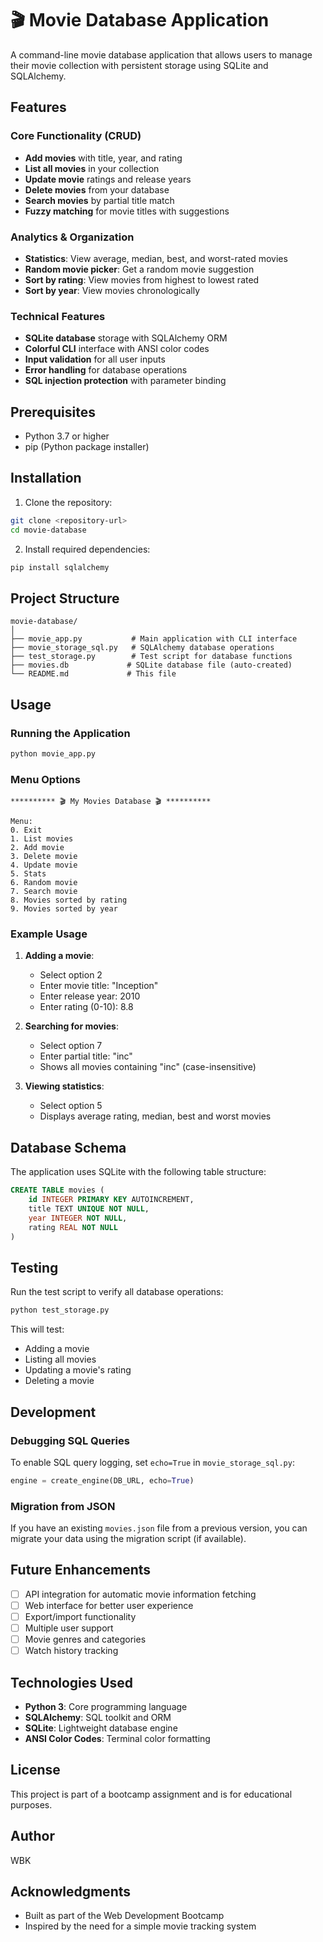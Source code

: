 # 🎬 Movie Database Application

A command-line movie database application that allows users to manage their movie collection with persistent storage using SQLite and SQLAlchemy.

## Features

### Core Functionality (CRUD)
- **Add movies** with title, year, and rating
- **List all movies** in your collection
- **Update movie** ratings and release years
- **Delete movies** from your database
- **Search movies** by partial title match
- **Fuzzy matching** for movie titles with suggestions

### Analytics & Organization
- **Statistics**: View average, median, best, and worst-rated movies
- **Random movie picker**: Get a random movie suggestion
- **Sort by rating**: View movies from highest to lowest rated
- **Sort by year**: View movies chronologically

### Technical Features
- **SQLite database** storage with SQLAlchemy ORM
- **Colorful CLI** interface with ANSI color codes
- **Input validation** for all user inputs
- **Error handling** for database operations
- **SQL injection protection** with parameter binding

## Prerequisites

- Python 3.7 or higher
- pip (Python package installer)

## Installation

1. Clone the repository:
```bash
git clone <repository-url>
cd movie-database
```

2. Install required dependencies:
```bash
pip install sqlalchemy
```

## Project Structure

```
movie-database/
│
├── movie_app.py           # Main application with CLI interface
├── movie_storage_sql.py   # SQLAlchemy database operations
├── test_storage.py        # Test script for database functions
├── movies.db             # SQLite database file (auto-created)
└── README.md             # This file
```

## Usage

### Running the Application

```bash
python movie_app.py
```

### Menu Options

```
********** 🎬 My Movies Database 🎬 **********

Menu:
0. Exit
1. List movies
2. Add movie
3. Delete movie
4. Update movie
5. Stats
6. Random movie
7. Search movie
8. Movies sorted by rating
9. Movies sorted by year
```

### Example Usage

1. **Adding a movie**:
   - Select option 2
   - Enter movie title: "Inception"
   - Enter release year: 2010
   - Enter rating (0-10): 8.8

2. **Searching for movies**:
   - Select option 7
   - Enter partial title: "inc"
   - Shows all movies containing "inc" (case-insensitive)

3. **Viewing statistics**:
   - Select option 5
   - Displays average rating, median, best and worst movies

## Database Schema

The application uses SQLite with the following table structure:

```sql
CREATE TABLE movies (
    id INTEGER PRIMARY KEY AUTOINCREMENT,
    title TEXT UNIQUE NOT NULL,
    year INTEGER NOT NULL,
    rating REAL NOT NULL
)
```

## Testing

Run the test script to verify all database operations:

```bash
python test_storage.py
```

This will test:
- Adding a movie
- Listing all movies
- Updating a movie's rating
- Deleting a movie

## Development

### Debugging SQL Queries

To enable SQL query logging, set `echo=True` in `movie_storage_sql.py`:

```python
engine = create_engine(DB_URL, echo=True)
```

### Migration from JSON

If you have an existing `movies.json` file from a previous version, you can migrate your data using the migration script (if available).

## Future Enhancements

- [ ] API integration for automatic movie information fetching
- [ ] Web interface for better user experience
- [ ] Export/import functionality
- [ ] Multiple user support
- [ ] Movie genres and categories
- [ ] Watch history tracking

## Technologies Used

- **Python 3**: Core programming language
- **SQLAlchemy**: SQL toolkit and ORM
- **SQLite**: Lightweight database engine
- **ANSI Color Codes**: Terminal color formatting

## License

This project is part of a bootcamp assignment and is for educational purposes.

## Author

WBK

## Acknowledgments

- Built as part of the Web Development Bootcamp
- Inspired by the need for a simple movie tracking system